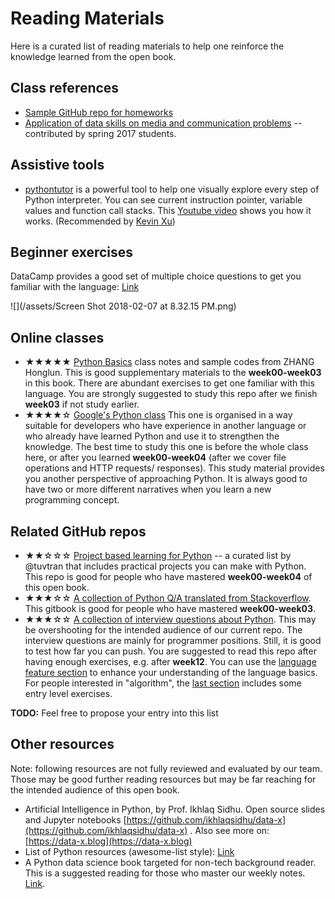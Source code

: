 # Reading Materials

Here is a curated list of reading materials to help one reinforce the knowledge learned from the open book.

## Class references

- [Sample GitHub repo for homeworks](https://github.com/hupilidemo/hkbu-big-data-media)
- [Application of data skills on media and communication problems](https://dnnsociety.org/tag/comm7780-jour7280/) -- contributed by spring 2017 students.

## Assistive tools

- [pythontutor](http://www.pythontutor.com/visualize.html) is a powerful tool to help one visually explore every step of Python interpreter. You can see current instruction pointer, variable values and function call stacks. This [Youtube video](https://youtu.be/McYTtgl8ogI) shows you how it works. (Recommended by [Kevin Xu](https://github.com/kaiwenxu94))

## Beginner exercises

DataCamp provides a good set of multiple choice questions to get you familiar with the language: [Link](https://challenges.datacamp.com/practice/107)

![](/assets/Screen Shot 2018-02-07 at 8.32.15 PM.png)

## Online classes

- ★★★★★ [Python Basics](https://github.com/Honlan/Python-Basic) class notes and sample codes from ZHANG Honglun. This is good supplementary materials to the **week00-week03** in this book. There are abundant exercises to get one familiar with this language. You are strongly suggested to study this repo after we finish **week03** if not study earlier.
- ★★★★☆ [Google's Python class](https://developers.google.com/edu/python/) This one is organised in a way suitable for developers who have experience in another language or who already have learned Python and use it to strengthen the knowledge. The best time to study this one is before the whole class here, or after you learned **week00-week04** (after we cover file operations and HTTP requests/ responses). This study material provides you another perspective of approaching Python. It is always good to have two or more different narratives when you learn a new programming concept.

## Related GitHub repos

- ★★☆☆☆ [Project based learning for Python](https://github.com/tuvtran/project-based-learning/blob/master/README.md#python) -- a curated list by @tuvtran that includes practical projects you can make with Python. This repo is good for people who have mastered **week00-week04** of this open book.
- ★★★☆☆ [A collection of Python Q/A translated from Stackoverflow](https://taizilongxu.gitbooks.io/stackoverflow-about-python/content/). This gitbook is good for people who have mastered **week00-week03**.
- ★★★☆☆ [A collection of interview questions about Python](https://github.com/taizilongxu/interview_python). This may be overshooting for the intended audience of our current repo. The interview questions are mainly for programmer positions. Still, it is good to test how far you can push. You are suggested to read this repo after having enough exercises, e.g. after **week12**. You can use the [language feature section](https://github.com/taizilongxu/interview_python#python%E8%AF%AD%E8%A8%80%E7%89%B9%E6%80%A7) to enhance your understanding of the language basics. For people interested in "algorithm", the [last section](https://github.com/taizilongxu/interview_python#%E7%BC%96%E7%A8%8B%E9%A2%98) includes some entry level exercises.

**TODO:** Feel free to propose your entry into this list

## Other resources

Note: following resources are not fully reviewed and evaluated by our team. Those may be good further reading resources but may be far reaching for the intended audience of this open book.

- Artificial Intelligence in Python, by Prof. Ikhlaq Sidhu. Open source slides and Jupyter notebooks [https://github.com/ikhlaqsidhu/data-x](https://github.com/ikhlaqsidhu/data-x) . Also see more on: [https://data-x.blog](https://data-x.blog)
- List of Python resources \(awesome-list style\): [Link](https://love2.io/@ayamefing/doc/awesome-python-cn/README.md) 
- A Python data science book targeted for non-tech background reader. This is a suggested reading for those who master our weekly notes. [Link](https://bookdown.org/wshuyi/dive-into-data-science-practically/).
